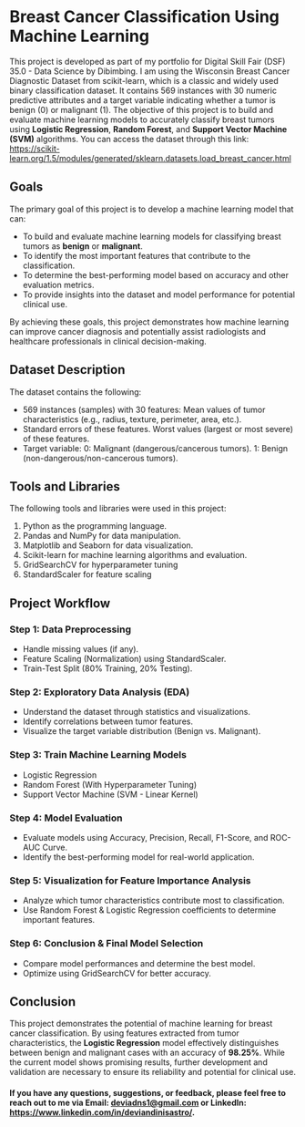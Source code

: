 # Breast Cancer Classification Using Machine Learning
This project is developed as part of my portfolio for Digital Skill Fair (DSF) 35.0 - Data Science by Dibimbing. I am using the Wisconsin Breast Cancer Diagnostic Dataset from scikit-learn, which is a classic and widely used binary classification dataset. It contains 569 instances with 30 numeric predictive attributes and a target variable indicating whether a tumor is benign (0) or malignant (1). The objective of this project is to build and evaluate machine learning models to accurately classify breast tumors using **Logistic Regression**, **Random Forest**, and **Support Vector Machine (SVM)** algorithms. You can access the dataset through this link: https://scikit-learn.org/1.5/modules/generated/sklearn.datasets.load_breast_cancer.html

## Goals
The primary goal of this project is to develop a machine learning model that can:
- To build and evaluate machine learning models for classifying breast tumors as **benign** or **malignant**.
- To identify the most important features that contribute to the classification.
- To determine the best-performing model based on accuracy and other evaluation metrics.
- To provide insights into the dataset and model performance for potential clinical use.

By achieving these goals, this project demonstrates how machine learning can improve cancer diagnosis and potentially assist radiologists and healthcare professionals in clinical decision-making.

## Dataset Description
The dataset contains the following:
- 569 instances (samples) with 30 features:
  Mean values of tumor characteristics (e.g., radius, texture, perimeter, area, etc.).
- Standard errors of these features.
  Worst values (largest or most severe) of these features.
- Target variable:
   0: Malignant (dangerous/cancerous tumors).
   1: Benign (non-dangerous/non-cancerous tumors).

## Tools and Libraries
The following tools and libraries were used in this project:
1. Python as the programming language.
2. Pandas and NumPy for data manipulation.
3. Matplotlib and Seaborn for data visualization.
4. Scikit-learn for machine learning algorithms and evaluation.
5. GridSearchCV for hyperparameter tuning
6.  StandardScaler for feature scaling

## Project Workflow
### Step 1: Data Preprocessing
- Handle missing values (if any).
- Feature Scaling (Normalization) using StandardScaler.
- Train-Test Split (80% Training, 20% Testing).

### Step 2: Exploratory Data Analysis (EDA)
- Understand the dataset through statistics and visualizations.
- Identify correlations between tumor features.
- Visualize the target variable distribution (Benign vs. Malignant).

### Step 3: Train Machine Learning Models
- Logistic Regression
- Random Forest (With Hyperparameter Tuning)
- Support Vector Machine (SVM - Linear Kernel)

### Step 4: Model Evaluation
- Evaluate models using Accuracy, Precision, Recall, F1-Score, and ROC-AUC Curve.
- Identify the best-performing model for real-world application.

### Step 5: Visualization for Feature Importance Analysis
- Analyze which tumor characteristics contribute most to classification.
- Use Random Forest & Logistic Regression coefficients to determine important features.

### Step 6: Conclusion & Final Model Selection
- Compare model performances and determine the best model.
- Optimize using GridSearchCV for better accuracy.

## Conclusion
This project demonstrates the potential of machine learning for breast cancer classification. By using features extracted from tumor characteristics, the **Logistic Regression** model effectively distinguishes between benign and malignant cases with an accuracy of **98.25%**. While the current model shows promising results, further development and validation are necessary to ensure its reliability and potential for clinical use.

#### If you have any questions, suggestions, or feedback, please feel free to reach out to me via Email: deviadns1@gmail.com or LinkedIn: https://www.linkedin.com/in/deviandinisastro/.
